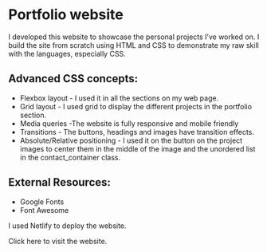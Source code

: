 # Portfolio website

I developed this website to showcase the personal projects I’ve worked on. I build the site from scratch using HTML and CSS to demonstrate my raw skill with the languages, especially CSS.

## Advanced CSS concepts:
- Flexbox layout - I used it in all the sections on my web page.
- Grid layout - I used grid to display the different projects in the portfolio section.
- Media queries -The website is fully responsive and mobile friendly
- Transitions - The buttons, headings and images have transition effects.
- Absolute/Relative positioning - I used it on the button on the project images to center them in the middle of the image and the unordered list in the contact_container class.

## External Resources:
- Google Fonts
- Font Awesome

I used Netlify to deploy the website.

Click here to visit the website.



